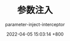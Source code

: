 ---
formatterOff: "@formatter:off"
title: 参数注入
subtitle: parameter-inject-interceptor
summary: parameter-inject-interceptor
categories: []
tags: []
date: 2022-04-05 15:03:14 +800
version: 1.0
formatterOn: "@formatter:on"
---